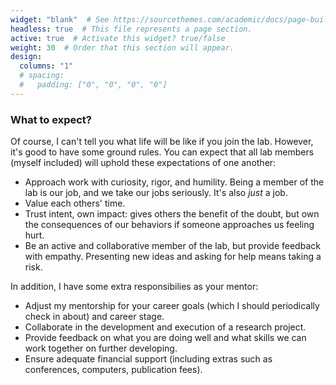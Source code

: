 ```yaml
---
widget: "blank"  # See https://sourcethemes.com/academic/docs/page-builder/
headless: true  # This file represents a page section.
active: true  # Activate this widget? true/false
weight: 30  # Order that this section will appear.
design:
  columns: "1"
  # spacing:
  #   padding: ["0", "0", "0", "0"]
---
```


### What to expect?

Of course, I can't tell you what life will be like if you join the lab. However, it's good to have some ground rules. You can expect that all lab members (myself included) will uphold these expectations of one another:

* Approach work with curiosity, rigor, and humility. Being a member of the lab is our job, and we take our jobs seriously. It's also *just* a job.
* Value each others' time.
* Trust intent, own impact: gives others the benefit of the doubt, but own the consequences of our behaviors if someone approaches us feeling hurt.
* Be an active and collaborative member of the lab, but provide feedback with empathy. Presenting new ideas and asking for help means taking a risk.

In addition, I have some extra responsibilies as your mentor:

* Adjust my mentorship for your career goals (which I should periodically check in about) and career stage.
* Collaborate in the development and execution of a research project.
* Provide feedback on what you are doing well and what skills we can work together on further developing.
* Ensure adequate financial support (including extras such as conferences, computers, publication fees).

